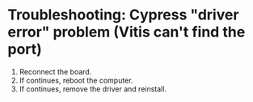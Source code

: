 # Troubleshooting: Cypress "driver error" problem (Vitis can't find the port)

1. Reconnect the board.
2. If continues, reboot the computer.
3. If continues, remove the driver and reinstall.
